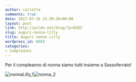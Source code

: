 ```yaml
---
author: carlotta
comments: true
date: 2017-07-16 15:39:28+00:00
layout: post
link: http://pilde.net/blog/?p=6583
slug: auguri-nonna-lilly
title: Auguri nonna Lilly
wordpress_id: 6583
categories:
- Compleanni
---
```


Per il compleanno di nonna siamo tutti insieme a Sassoferrato!

![nonnaLilly_1](http://pilde.net/blog/wp-content/uploads/2017/07/nonnaLilly_1.png)![nonna_2](http://pilde.net/blog/wp-content/uploads/2017/07/nonna_2.png)
